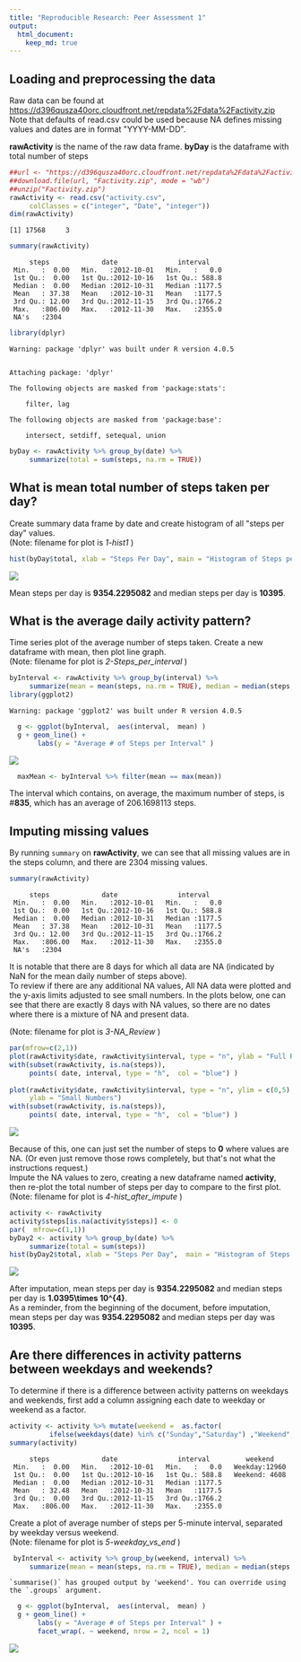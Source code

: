 ```yaml
---
title: "Reproducible Research: Peer Assessment 1"
output: 
  html_document:
    keep_md: true
---
```




## Loading and preprocessing the data
Raw data can be found at  https://d396qusza40orc.cloudfront.net/repdata%2Fdata%2Factivity.zip  
Note that defaults of read.csv could be used because NA defines missing values and dates are in format "YYYY-MM-DD".  

**rawActivity** is the name of the raw data frame. 
**byDay** is the dataframe with total number of steps




```r
##url <- "https://d396qusza40orc.cloudfront.net/repdata%2Fdata%2Factivity.zip"
##download.file(url, "Factivity.zip", mode = "wb")
##unzip("Factivity.zip")
rawActivity <- read.csv("activity.csv", 
     colClasses = c("integer", "Date", "integer"))
dim(rawActivity)
```

```
[1] 17568     3
```

```r
summary(rawActivity)
```

```
     steps             date               interval     
 Min.   :  0.00   Min.   :2012-10-01   Min.   :   0.0  
 1st Qu.:  0.00   1st Qu.:2012-10-16   1st Qu.: 588.8  
 Median :  0.00   Median :2012-10-31   Median :1177.5  
 Mean   : 37.38   Mean   :2012-10-31   Mean   :1177.5  
 3rd Qu.: 12.00   3rd Qu.:2012-11-15   3rd Qu.:1766.2  
 Max.   :806.00   Max.   :2012-11-30   Max.   :2355.0  
 NA's   :2304                                          
```

```r
library(dplyr)
```

```
Warning: package 'dplyr' was built under R version 4.0.5
```

```

Attaching package: 'dplyr'
```

```
The following objects are masked from 'package:stats':

    filter, lag
```

```
The following objects are masked from 'package:base':

    intersect, setdiff, setequal, union
```

```r
byDay <- rawActivity %>% group_by(date) %>%
     summarize(total = sum(steps, na.rm = TRUE))
```



## What is mean total number of steps taken per day?
Create summary data frame by date and create histogram of all "steps per day" values.  
(Note: filename for plot is *1-hist1* ) 



```r
hist(byDay$total, xlab = "Steps Per Day", main = "Histogram of Steps per Day")
```

![](Check-D_files/figure-html/1-hist1-1.png)<!-- -->
   

Mean steps per day is **9354.2295082** and median steps per day is **10395**. 



## What is the average daily activity pattern?

Time series plot of the average number of steps taken. Create a new dataframe with mean, then plot line graph.   
(Note: filename for plot is *2-Steps_per_interval* ) 


```r
byInterval <- rawActivity %>% group_by(interval) %>%
     summarize(mean = mean(steps, na.rm = TRUE), median = median(steps,na.rm=TRUE) )
library(ggplot2)
```

```
Warning: package 'ggplot2' was built under R version 4.0.5
```

```r
  g <- ggplot(byInterval,  aes(interval,  mean) )
  g + geom_line() + 
       labs(y = "Average # of Steps per Interval" )
```

![](Check-D_files/figure-html/2-Steps_per_interval-1.png)<!-- -->

```r
  maxMean <- byInterval %>% filter(mean == max(mean))
```

The interval which contains, on average, the maximum number of steps, is #**835**, which has an average of 206.1698113 steps.



## Imputing missing values

By running `summary` on **rawActivity**, we can see that all missing values are in the steps column, and there are 2304 missing values.  


```r
summary(rawActivity)
```

```
     steps             date               interval     
 Min.   :  0.00   Min.   :2012-10-01   Min.   :   0.0  
 1st Qu.:  0.00   1st Qu.:2012-10-16   1st Qu.: 588.8  
 Median :  0.00   Median :2012-10-31   Median :1177.5  
 Mean   : 37.38   Mean   :2012-10-31   Mean   :1177.5  
 3rd Qu.: 12.00   3rd Qu.:2012-11-15   3rd Qu.:1766.2  
 Max.   :806.00   Max.   :2012-11-30   Max.   :2355.0  
 NA's   :2304                                          
```
It is notable that there are 8 days for which all data are NA (indicated by NaN for the mean daily number of steps above).  
To review if there are any additional NA values, All NA data were plotted and the y-axis limits adjusted to see small numbers. In the plots below, one can see that there are exactly 8 days with NA values, so there are no dates where there is a mixture of NA and present data.

(Note: filename for plot is *3-NA_Review* )


```r
par(mfrow=c(2,1))
plot(rawActivity$date, rawActivity$interval, type = "n", ylab = "Full Range")  
with(subset(rawActivity, is.na(steps)), 
     points( date, interval, type = "h",  col = "blue") )
   
plot(rawActivity$date, rawActivity$interval, type = "n", ylim = c(0,5),
     ylab = "Small Numbers")  
with(subset(rawActivity, is.na(steps)), 
     points( date, interval, type = "h",  col = "blue") )
```

![](Check-D_files/figure-html/3-NA_Review-1.png)<!-- -->

Because of this, one can just set the number of steps to **0** where values are NA. (Or even just remove those rows completely, but that's not what the instructions request.)  
Impute the NA values to zero, creating a new dataframe named **activity**, then re-plot the total number of steps per day to compare to the first plot. 
(Note: filename for plot is *4-hist_after_impute* )


```r
activity <- rawActivity
activity$steps[is.na(activity$steps)] <- 0
par(  mfrow=c(1,1))
byDay2 <- activity %>% group_by(date) %>%
     summarize(total = sum(steps))
hist(byDay2$total, xlab = "Steps Per Day",  main = "Histogram of Steps per Day")
```

![](Check-D_files/figure-html/4-hist_after_impute-1.png)<!-- -->

After imputation, mean steps per day is **9354.2295082** and median steps per day is **1.0395\times 10^{4}**.  
As a reminder, from the beginning of the document, before imputation, mean steps per day was **9354.2295082** and median steps per day was **10395**. 




## Are there differences in activity patterns between weekdays and weekends?

To determine if there is a difference between activity patterns on weekdays and weekends, first add a column assigning each date to weekday or weekend as a factor.


```r
activity <- activity %>% mutate(weekend =  as.factor(
          ifelse(weekdays(date) %in% c("Sunday","Saturday") ,"Weekend","Weekday")))
summary(activity)
```

```
     steps             date               interval         weekend     
 Min.   :  0.00   Min.   :2012-10-01   Min.   :   0.0   Weekday:12960  
 1st Qu.:  0.00   1st Qu.:2012-10-16   1st Qu.: 588.8   Weekend: 4608  
 Median :  0.00   Median :2012-10-31   Median :1177.5                  
 Mean   : 32.48   Mean   :2012-10-31   Mean   :1177.5                  
 3rd Qu.:  0.00   3rd Qu.:2012-11-15   3rd Qu.:1766.2                  
 Max.   :806.00   Max.   :2012-11-30   Max.   :2355.0                  
```

Create a plot of average number of steps per 5-minute interval, separated by weekday versus weekend.  
(Note: filename for plot is *5-weekday_vs_end* )


```r
 byInterval <- activity %>% group_by(weekend, interval) %>%
     summarize(mean = mean(steps, na.rm = TRUE), median = median(steps,na.rm=TRUE) )
```

```
`summarise()` has grouped output by 'weekend'. You can override using the `.groups` argument.
```

```r
  g <- ggplot(byInterval,  aes(interval,  mean) )
  g + geom_line() + 
       labs(y = "Average # of Steps per Interval" ) +
       facet_wrap(. ~ weekend, nrow = 2, ncol = 1)
```

![](Check-D_files/figure-html/5-weekday_vs_end-1.png)<!-- -->

